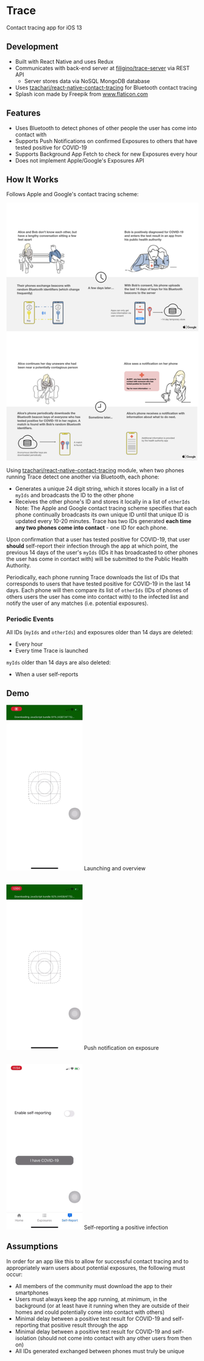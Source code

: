 # Trace
Contact tracing app for iOS 13

## Development

- Built with React Native and uses Redux
- Communicates with back-end server at
[filigino/trace-server](https://github.com/filigino/trace-server) via REST API
  - Server stores data via NoSQL MongoDB database
- Uses [tzachari/react-native-contact-tracing](https://github.com/tzachari/react-native-contact-tracing)
for Bluetooth contact tracing
- Splash icon made by Freepik from www.flaticon.com

## Features

- Uses Bluetooth to detect phones of other people the user has come into contact with
- Supports Push Notifications on confirmed Exposures to others that have
tested positive for COVID-19
- Supports Background App Fetch to check for new Exposures every hour
- Does not implement Apple/Google's Exposures API

## How It Works

Follows Apple and Google's contact tracing scheme:

![](./README/apple-google-exposure-01-100842860-orig.jpg)
![](./README/apple-google-exposure-02-100842861-orig.jpg)

Using [tzachari/react-native-contact-tracing](https://github.com/tzachari/react-native-contact-tracing)
module, when two phones running Trace detect one another via Bluetooth, each
phone:
- Generates a unique 24 digit string, which it stores locally in a list of
`myIds` and broadcasts the ID to the other phone
- Receives the other phone's ID and stores it locally in a list
of `otherIds`\
Note: The Apple and Google contact tracing scheme specifies that each phone
continually broadcasts its own unique ID until that unique ID is updated every
10-20 minutes. Trace has two IDs generated **each time any two phones come
into contact** - one ID for each phone.

Upon confirmation that a user has tested positive for COVID-19, that user
**should** self-report their infection through the app at which point, the
previous 14 days of the user's `myIds` (IDs it has broadcasted to other phones
the user has come in contact with) will be submitted to the Public Health
Authority.

Periodically, each phone running Trace downloads the list of IDs that
corresponds to users that have tested positive for COVID-19 in the last 14
days. Each phone will then compare its list of `otherIds` (IDs of phones of
others users the user has come into contact with) to the infected list and
notify the user of any matches (i.e. potential exposures).

### Periodic Events
All IDs (`myIds` and `otherIds`) and exposures older than 14 days are deleted:
- Every hour
- Every time Trace is launched

`myIds` older than 14 days are also deleted:
- When a user self-reports

## Demo

<img width="200" src="./README/general.gif">
Launching and overview
<br/>
<br/>
<br/>

<img width="200"  src="./README/exposure.gif">
Push notification on exposure
<br/>
<br/>
<br/>


<img width="200"  src="./README/self-report.gif">
Self-reporting a positive infection

## Assumptions

In order for an app like this to allow for successful contact tracing and to
appropriately warn users about potential exposures, the following must occur:

- All members of the community must download the app to their smartphones
- Users must always keep the app running, at minimum, in the background (or at
least have it running when they are outside of their homes and could
potentially come into contact with others)
- Minimal delay between a positive test result for COVID-19 and self-reporting
that positive result through the app
- Minimal delay between a positive test result for COVID-19 and self-isolation
(should not come into contact with any other users from then on)
- All IDs generated exchanged between phones must truly be unique
